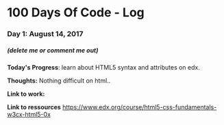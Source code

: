# 100 Days Of Code - Log

### Day 1: August 14, 2017 
##### (delete me or comment me out)

**Today's Progress**: learn about HTML5 syntax and attributes on edx.

**Thoughts:** Nothing difficult on html..

**Link to work:** 

**Link to ressources** https://www.edx.org/course/html5-css-fundamentals-w3cx-html5-0x
